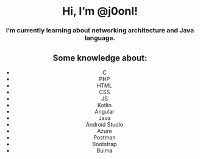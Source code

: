 <h1 align="center">  Hi, I’m @j0onl! </h1>

<h3 align="center"> I’m currently learning about networking architecture and Java language.</h3>

<div align="center">
<h2>Some knowledge about:</h2>
<ul>
   <li>C</li>
   <li>PHP</li>
   <li>HTML</li>
   <li>CSS</li>
   <li>JS</li>
   <li>Kotlin</li>
   <li>Angular</li>
   <li>Java</li>
   <li>Android Studio</li>
   <li>Azure</li>
   <li>Postman</li>
   <li>Bootstrap</li>
   <li>Bulma</li>
</ul>
</div>


